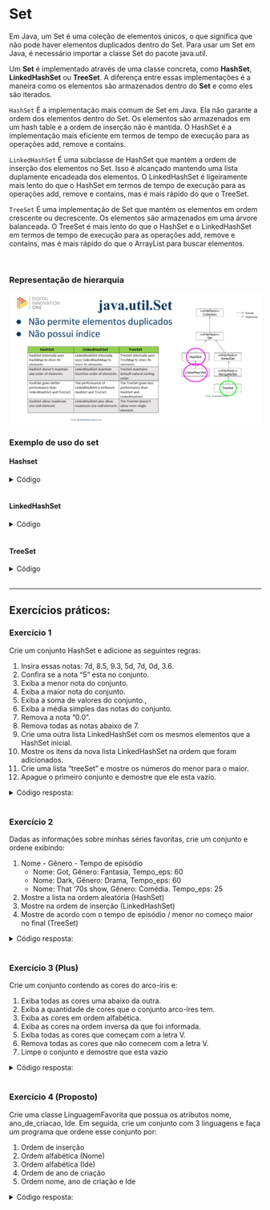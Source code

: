 # Set

Em Java, um Set é uma coleção de elementos únicos, o que significa que não pode haver elementos duplicados dentro do Set. Para usar um Set em Java, é necessário importar a classe Set do pacote java.util.

Um **Set** é implementado através de uma classe concreta, como **HashSet**, **LinkedHashSet** ou **TreeSet**. A diferença entre essas implementações é a maneira como os elementos são armazenados dentro do **Set** e como eles são iterados.

`HashSet`
É a implementação mais comum de Set em Java. Ela não garante a ordem dos elementos dentro do Set. Os elementos são armazenados em um hash table e a ordem de inserção não é mantida. O HashSet é a implementação mais eficiente em termos de tempo de execução para as operações add, remove e contains.

`LinkedHashSet` 
É uma subclasse de HashSet que mantém a ordem de inserção dos elementos no Set. Isso é alcançado mantendo uma lista duplamente encadeada dos elementos. O LinkedHashSet é ligeiramente mais lento do que o HashSet em termos de tempo de execução para as operações add, remove e contains, mas é mais rápido do que o TreeSet.

`TreeSet`
É uma implementação de Set que mantém os elementos em ordem crescente ou decrescente. Os elementos são armazenados em uma árvore balanceada. O TreeSet é mais lento do que o HashSet e o LinkedHashSet em termos de tempo de execução para as operações add, remove e contains, mas é mais rápido do que o ArrayList para buscar elementos.

<br>

### Representação de hierarquia
<img src="./img/07.jpg" alt="" width="800">

<br>

### Exemplo de uso do set

#### Hashset 

<details>
<summary>Código</summary>

>Não mantem os elementos em ordem

```java
import java.util.HashSet;
import java.util.Set;

public class ExemploSet {
    public static void main(String[] args) {
        // Criando um Set vazio
        Set<Integer> meuSet = new HashSet<Integer>();

        // Adicionando elementos ao Set
        meuSet.add(1);
        meuSet.add(2);
        meuSet.add(3);
        meuSet.add(4);

        // Removendo elementos do Set
        meuSet.remove(2);

        // Verificando se um elemento está presente no Set
        if (meuSet.contains(1)) {
            System.out.println("O elemento 1 está presente no Set");
        }

        // Exibindo todos os elementos do Set
        System.out.println("Os elementos do Set são: " + meuSet);

        // Realizando a união entre dois Sets
        Set<Integer> outroSet = new HashSet<Integer>();
        outroSet.add(3);
        outroSet.add(4);
        outroSet.add(5);
        outroSet.add(6);
        Set<Integer> uniaoSet = new HashSet<Integer>(meuSet);
        uniaoSet.addAll(outroSet);
        System.out.println("A união entre os dois Sets é: " + uniaoSet);

        // Realizando a interseção entre dois Sets
        Set<Integer> intersecaoSet = new HashSet<Integer>(meuSet);
        intersecaoSet.retainAll(outroSet);
        System.out.println("A interseção entre os dois Sets é: " + intersecaoSet);

        // Realizando a diferença entre dois Sets
        Set<Integer> diferencaSet = new HashSet<Integer>(meuSet);
        diferencaSet.removeAll(outroSet);
        System.out.println("A diferença entre os dois Sets é: " + diferencaSet);
    }
}
```

</details>

<br>

#### LinkedHashSet 

<details>
<summary>Código</summary>

> Mantem ordem de inserção

```java
import java.util.LinkedHashSet;

public class ExemploLinkedHashSet {

    public static void main(String[] args) {
        // Criando um LinkedHashSet de Strings
        LinkedHashSet<String> set = new LinkedHashSet<>();

        // Adicionando elementos ao set
        set.add("banana");
        set.add("maçã");
        set.add("laranja");
        set.add("uva");
        set.add("abacaxi");

        // Imprimindo os elementos do set
        System.out.println("Elementos do LinkedHashSet: " + set);

        // Removendo um elemento do set
        set.remove("uva");

        // Imprimindo os elementos do set após a remoção
        System.out.println("Elementos do LinkedHashSet após a remoção: " + set);
    }
}
```

</details>

<br>

#### TreeSet 

<details>
<summary>Código</summary>

> Mantem a ordem dos elementos do menor para o maior (Possui método comparable interno)
> >Não permite elemento **“null”**

```java
import java.util.TreeSet;

public class ExemploTreeSet {

    public static void main(String[] args) {
        // Criando um TreeSet de inteiros
        TreeSet<Integer> set = new TreeSet<>();

        // Adicionando elementos ao set
        set.add(10);
        set.add(5);
        set.add(20);
        set.add(15);
        set.add(25);

        // Imprimindo os elementos do set
        System.out.println("Elementos do TreeSet: " + set);

        // Obtendo o primeiro e último elemento do set
        int primeiro = set.first();
        int ultimo = set.last();

        // Imprimindo o primeiro e último elemento do set
        System.out.println("Primeiro elemento do TreeSet: " + primeiro);
        System.out.println("Último elemento do TreeSet: " + ultimo);
    }
}
```

</details>

<br>

---

## Exercícios práticos:

### Exercício 1

Crie um conjunto HashSet e adicione as seguintes regras:

1. Insira essas notas: 7d, 8.5, 9.3, 5d, 7d, 0d, 3.6.
2. Confira se a nota “5” esta no conjunto.
3. Exiba a menor nota do conjunto.
4. Exiba a maior nota do conjunto.
5. Exiba a soma de valores do conjunto.,
6. Exiba a média simples das notas do conjunto.
7. Remova a nota “0.0”.
8. Remova todas as notas abaixo de 7.
9. Crie uma outra lista LinkedHashSet com os mesmos elementos que a HashSet inicial.
10. Mostre os itens da nova lista LinkedHashSet na ordem que foram adicionados.
11. Crie uma lista “treeSet” e mostre os números do menor para o maior.
12. Apague o primeiro conjunto e demostre que ele esta vazio.

<details>
<summary>Código resposta:</summary>

```java
package Ex_1;

import java.util.*;

public class Main {
    public static void main(String[] args) {
        //1 - riando conjunto "notas" e armazenando as notas passadas (Com HashSet)
        Set<Double> notas = new HashSet<>(Arrays.asList(7d, 8.5, 9.3, 5d, 7d, 0d, 3.6));

        //Mostrando o conjunto de "notas" em forma de String
        System.out.println("Conjunto de notas: " + notas.toString());

        //2 - Verificando de "5.0" esta no conjunto
        System.out.println("Nota 5 está no conjunto ? " + notas.contains(5.0));

        //3 - Exibindo a menor nota do conjunto
        System.out.println("Menor nota do conjunto: " + Collections.min(notas));

        //4 - Exibindo a maior nota do conjunto
        System.out.println("Maior nota do conjunto: " + Collections.max(notas));

        //5 - Exibindo a soma de valores do conjunto "notas"
        Iterator<Double> iterator = notas.iterator();
        Double soma_numeros_conjunto = 0.0;
        while (iterator.hasNext()){
            Double next = iterator.next();
            soma_numeros_conjunto += next;
        }
        //Imprimindo a soma dos números
        System.out.println("Soma dos números do conjunto 'notas': " + soma_numeros_conjunto);

        //6 - Mostrando a média das notas
        System.out.println("Média de 'notas': " + (soma_numeros_conjunto / notas.size()));

        //7 - Removendo a nota "0d"
        notas.remove(0d);
        //Mostrando "notas" para conferir se a nota "0.0" foi removida
        System.out.println("Conjunto 'notas' sem o '0d': " + notas);

        //8 - Removendo as notas abaixo de 7
        Iterator<Double> iterator1 = notas.iterator();
        while (iterator1.hasNext()){
            Double next = iterator1.next();
            if (next < 7) iterator1.remove();
        }
        //Mostrando as notas e conferindo se as menores que 7 foram removidas
        System.out.println("Somente notas acima ou igual a 7: " + notas);

        //9 - Lista LinkedHashSet com os mesmo elementos da HashSet inicial
        Set<Double> notas2 = new LinkedHashSet<>();
        //Adicionando elementos
        notas2.add(7d);
        notas2.add(8.5);
        notas2.add(9.3);
        notas2.add(5d);
        notas2.add(7d);
        notas2.add(0d);
        notas2.add(3.6);

        //10 - Mostando as notas de "LinkedHashSet" na ordem que foram adicionadas
        System.out.println("Lista LikedHashSet na ordem de adição dos itens: " + notas2);

        //11 - Criando lista TreeSet e mostrando os números do menor para o maior
        Set <Double> notas3 = new TreeSet<>(notas2);
        //Mostrando os elementos (O prórprio treeSet organiza do maior para o menor com o comparable interno)
        System.out.println("Lista TreeSet do menor pro maior: " + notas3);

        //12 - Apagando elementos do conjunto "notas"
        notas.clear();
        //Demostrando que "notas" esta vazio
        System.out.println("O conjunto notas esta vazio ? " + notas.isEmpty());
    }
}
```

</details>

<br>

### Exercício 2

Dadas as informações sobre minhas séries favoritas, crie um conjunto e ordene exibindo:

1. Nome - Gênero - Tempo de episódio 
    - Nome: Got, Gênero: Fantasia, Tempo_eps: 60
    - Nome: Dark, Gênero: Drama, Tempo_eps: 60
    - Nome: That ‘70s show, Gênero: Comédia. Tempo_eps: 25
2. Mostre a lista na ordem aleatória (HashSet)
3. Mostre na ordem de inserção (LinkedHashSet)
4. Mostre de acordo com o tempo de episódio / menor no começo maior no final (TreeSet)

<details>
<summary>Código resposta:</summary>

```java
//Classe main

package Ex_2;

import java.util.HashSet;
import java.util.LinkedHashSet;
import java.util.Set;
import java.util.TreeSet;

public class Main {
    public static void main(String[] args) {
        //1 - Criando lista de séries e inserindo elementos
        Set<Series> series = new HashSet<>(){{
            add(new Series("Got", "Fantasia", 60));
            add(new Series("Dark", "Drama", 60));
            add(new Series("That '70s show", "Comédia", 25));
        }};

        //2 - Mostrando lista na ordem aleatória
        for(Series serie: series) System.out.println(
                "Nome: "+ serie.getNome() + " - Gênero: " + serie.getGenero()
                        + " - Tempo de eps: " + serie.getTempo_eps()
        );

        //3 - Criando lista de séries com LinkedHashSet para mostrar por ordem de inserção
        Set<Series> series2 = new LinkedHashSet<>(){{
            add(new Series("Got", "Fantasia", 60));
            add(new Series("Dark", "Drama", 60));
            add(new Series("That '70s show", "Comédia", 25));
        }};
        //Mostrando a lista na ordem de inserção
        System.out.println("Ordem de LinkedHashSet: " + series2);

        //4 - Mostrando séries de acordo com o tempo de eps (TreeSet)
        Set<Series> series3 = new TreeSet<>(series2);
        //Mostrando a nova lista
        System.out.println("Ordem de TreeSet: " + series3);
    }
}
```

</details>

<br>

### Exercício 3 (Plus)
Crie um conjunto contendo as cores do arco-íris e: 

1. Exiba todas as cores uma abaixo da outra.
2. Exiba a quantidade de cores que o conjunto arco-íres tem.
3. Exiba as cores em ordem alfabética.
4. Exiba as cores na ordem inversa da que foi informada.
5. Exiba todas as cores que começam com a letra V.
6. Remova todas as cores que não comecem com a letra V.
7. Limpe o conjunto e demostre que esta vazio

<details>
<summary>Código resposta:</summary>

</details>

<br>

### Exercício 4 (Proposto)

Crie uma classe LinguagemFavorita que possua os atributos nome, ano_de_criacao, Ide. Em seguida, crie um conjunto com 3 linguagens e faça um programa que ordene esse conjunto por:

1. Ordem de inserção
2. Ordem alfabética (Nome)
3. Ordem alfabética (Ide)
4. Ordem de ano de criação
5. Ordem nome, ano de criação e Ide

<details>
<summary>Código resposta:</summary>

</details>

